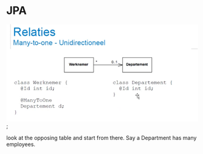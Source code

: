 # JPA

![relation example](../images/Java/jparelexample.PNG);

look at the opposing table and start from there. Say a Department has many employees.

